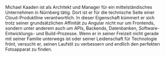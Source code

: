 Michael Kaaden ist als Architekt und Manager für ein mittelständisches
Unternehmen in Nürnberg tätig. Dort ist er für die technische Seite einer
Cloud-Produktline verantwortlich. In dieser Eigenschaft kümmert er sich trotz
seiner grundsätzlichen Affinität zu Angular nicht nur um Frontends, sondern
unter anderem auch um APIs, Backends, Datenbanken, Software-Entwicklungs- und
Build-Prozesse. Wenn er in seiner Freizeit nicht gerade mit seiner Familie
unterwegs ist oder seiner Leidenschaft für Technologie frönt, versucht er,
seinen Laufstil zu verbessern und endlich den perfekten Fotoapparat zu finden.
